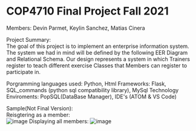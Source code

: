 # COP4710 Final Project Fall 2021  
Members: Devin Parmet, Keylin Sanchez, Matias Cinera   

Project Summary:   
The goal of this project is to implement an enterprise information system. The system we had in mind will be defined by the following EER Diagram and Relational Schema. Our design represents a system in which Trainers register to teach different exercise Classes that Members can register to participate in.


Porgramming languages used: Python, Html
Frameworks: Flask, SQL_commands (python sql compatibility library), MySql
Technology Enviroments: PopSQL(DataBase Manager), IDE's (ATOM & VS Code)

Sample(Not Final Version):  
Reisgtering as a member:  
![image](https://user-images.githubusercontent.com/64340009/138615143-dfa742e7-6804-4be2-ad33-30c54f809e2c.png)
Displaying all members: 
![image](https://user-images.githubusercontent.com/64340009/138615163-b7cfab9c-7dc7-4e47-8689-505f5b71eb30.png)  
